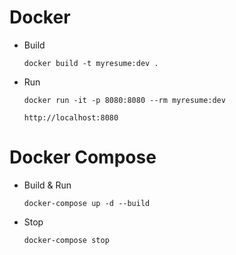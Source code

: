 # Docker

- Build

  ```
  docker build -t myresume:dev .
  ```

- Run

  ```
  docker run -it -p 8080:8080 --rm myresume:dev
  ```

  ```
  http://localhost:8080
  ```

# Docker Compose

- Build & Run

  ```
  docker-compose up -d --build
  ```

- Stop

  ```
  docker-compose stop
  ```
